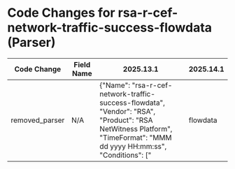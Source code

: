 # Code Changes for rsa-r-cef-network-traffic-success-flowdata (Parser)

| Code Change | Field Name | 2025.13.1 | 2025.14.1 |
|-------------|------------|-----------|------------|
| removed_parser | N/A | {"Name": "rsa-r-cef-network-traffic-success-flowdata", "Vendor": "RSA", "Product": "RSA NetWitness Platform", "TimeFormat": "MMM dd yyyy HH:mm:ss", "Conditions": ["|flowdata|", "|RSA|", "src=", "dst="], "Fields": ["({time}\w{3}\s\d{2}\s\d{4}\s\d{2}:\d{2}:\d{2})", "src=({src_ip}((([0-9a-fA-F.]{0,4}):{1,2}){1,7}([0-9a-fA-F]){0,4})|(((25[0-5]|(2[0-4]|1\d|[0-9]|)\d)\.?\b){4}))(:({src_port}\d+))?\s", "dst=({dest_ip}((([0-9a-fA-F.]{0,4}):{1,2}){1,7}([0-9a-fA-F]){0,4})|(((25[0-5]|(2[0-4]|1\d|[0-9]|)\d)\.?\b){4}))(:({dest_port}\d+))?\s", "spt=({src_port}\d+)\s", "dpt=({dest_port}\d+)\s", "proto=({protocol}[^\s]+)\s", "InPackets=({packets}\d+)", "FirstSwitched=({time_start}\d+)", "LastSwitched=({time_end}\d+)", "in=({bytes}\d+)"], "ParserVersion": "v1.0.0"} | N/A |